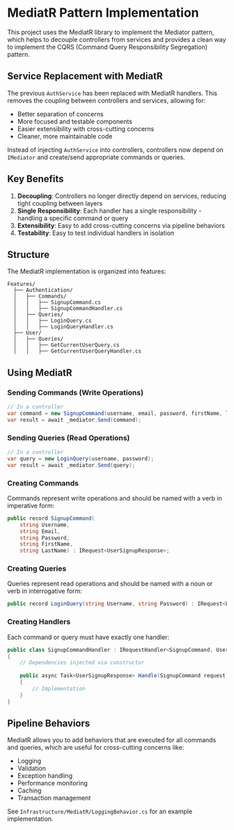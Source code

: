 # MediatR Pattern Implementation

This project uses the MediatR library to implement the Mediator pattern, which helps to decouple controllers from services and provides a clean way to implement the CQRS (Command Query Responsibility Segregation) pattern.

## Service Replacement with MediatR

The previous `AuthService` has been replaced with MediatR handlers. This removes the coupling between controllers and services, allowing for:

- Better separation of concerns
- More focused and testable components
- Easier extensibility with cross-cutting concerns
- Cleaner, more maintainable code

Instead of injecting `AuthService` into controllers, controllers now depend on `IMediator` and create/send appropriate commands or queries.

## Key Benefits

1. **Decoupling**: Controllers no longer directly depend on services, reducing tight coupling between layers
2. **Single Responsibility**: Each handler has a single responsibility - handling a specific command or query
3. **Extensibility**: Easy to add cross-cutting concerns via pipeline behaviors
4. **Testability**: Easy to test individual handlers in isolation

## Structure

The MediatR implementation is organized into features:

```
Features/
  ├── Authentication/
  │   ├── Commands/
  │   │   ├── SignupCommand.cs
  │   │   ├── SignupCommandHandler.cs
  │   ├── Queries/
  │   │   ├── LoginQuery.cs
  │   │   ├── LoginQueryHandler.cs
  ├── User/
  │   ├── Queries/
  │   │   ├── GetCurrentUserQuery.cs
  │   │   ├── GetCurrentUserQueryHandler.cs
```

## Using MediatR

### Sending Commands (Write Operations)

```csharp
// In a controller
var command = new SignupCommand(username, email, password, firstName, lastName);
var result = await _mediator.Send(command);
```

### Sending Queries (Read Operations)

```csharp
// In a controller
var query = new LoginQuery(username, password);
var result = await _mediator.Send(query);
```

### Creating Commands

Commands represent write operations and should be named with a verb in imperative form:

```csharp
public record SignupCommand(
    string Username,
    string Email,
    string Password,
    string FirstName,
    string LastName) : IRequest<UserSignupResponse>;
```

### Creating Queries

Queries represent read operations and should be named with a noun or verb in interrogative form:

```csharp
public record LoginQuery(string Username, string Password) : IRequest<LoginResponse>;
```

### Creating Handlers

Each command or query must have exactly one handler:

```csharp
public class SignupCommandHandler : IRequestHandler<SignupCommand, UserSignupResponse>
{
    // Dependencies injected via constructor
    
    public async Task<UserSignupResponse> Handle(SignupCommand request, CancellationToken cancellationToken)
    {
        // Implementation
    }
}
```

## Pipeline Behaviors

MediatR allows you to add behaviors that are executed for all commands and queries, which are useful for cross-cutting concerns like:

- Logging
- Validation
- Exception handling
- Performance monitoring
- Caching
- Transaction management

See `Infrastructure/MediatR/LoggingBehavior.cs` for an example implementation. 
